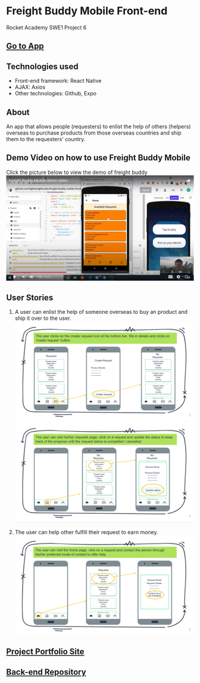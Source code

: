 # Freight Buddy Mobile Front-end

Rocket Academy SWE1 Project 6

## [Go to App](https://snack.expo.io/@aljt/lightweightcoder_freight-buddy-mobile-frontend)

## Technologies used

- Front-end framework: React Native
- AJAX: Axios
- Other technologies: Github, Expo

## About

An app that allows people (requesters) to enlist the help of others (helpers) overseas to purchase products from those overseas countries and ship them to the requesters' country.

## Demo Video on how to use Freight Buddy Mobile

Click the picture below to view the demo of freight buddy
[![demo video](./documents/demo-video.png)](https://www.youtube.com/watch?v=KqWeAn5WWgs)

## User Stories

1. A user can enlist the help of someone overseas to buy an product and ship it over to the user.
   ![user story 1 step 1](./documents/user-story-1-step-1.png)
   ![user story 1 step 2](./documents/user-story-1-step-2.png)

2. The user can help other fulfill their request to earn money.
   ![user story 2](./documents/user-story-2.png)

## [Project Portfolio Site](https://lightweightcoder.github.io/portfolio/freight-buddy-mobile.html)

## [Back-end Repository](https://github.com/lightweightcoder/freight-buddy-mobile-backend)
